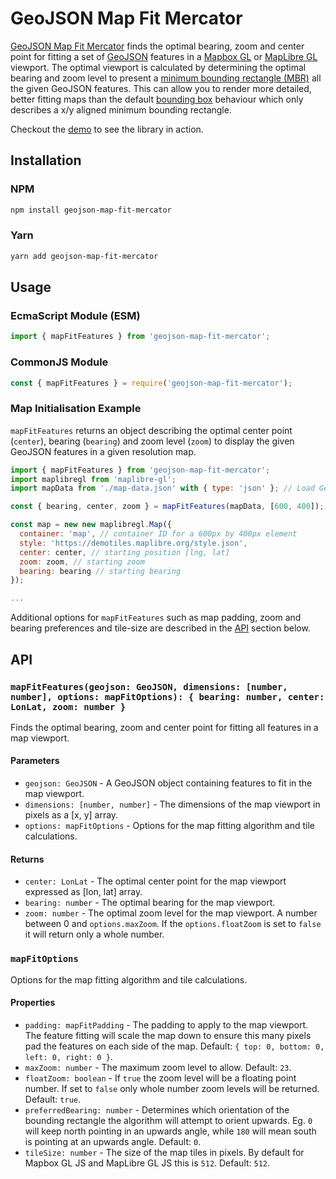 # GeoJSON Map Fit Mercator

[GeoJSON Map Fit Mercator](https://tristandavey.com/geojson-map-fit-mercator/) finds the optimal bearing, zoom and 
center point for fitting a set of [GeoJSON](https://geojson.org/) features in a 
[Mapbox GL](https://docs.mapbox.com/mapbox-gl-js/guides) or [MapLibre GL](https://maplibre.org/) viewport. The optimal 
viewport is calculated by determining the optimal bearing and zoom level to present a 
[minimum bounding rectangle (MBR)](https://en.wikipedia.org/wiki/Minimum_bounding_rectangle) all the given GeoJSON 
features. This can allow you to render more detailed, better fitting maps than the default [bounding box](https://docs.mapbox.com/help/glossary/bounding-box/)
behaviour which only describes a x/y aligned minimum bounding rectangle.

Checkout the [demo](https://tristandavey.com/geojson-map-fit-mercator#preview) to see the library in action.

## Installation

### NPM

```bash   
npm install geojson-map-fit-mercator
```

### Yarn

```bash
yarn add geojson-map-fit-mercator
```

## Usage

### EcmaScript Module (ESM)

```javascript
import { mapFitFeatures } from 'geojson-map-fit-mercator';
```

### CommonJS Module

```javascript
const { mapFitFeatures } = require('geojson-map-fit-mercator');
```

### Map Initialisation Example

`mapFitFeatures` returns an object describing the optimal center point (`center`), bearing (`bearing`) and zoom level 
(`zoom`) to display the given GeoJSON features in a given resolution map.

```javascript
import { mapFitFeatures } from 'geojson-map-fit-mercator';
import maplibregl from 'maplibre-gl';
import mapData from './map-data.json' with { type: 'json' }; // Load GeoJSON data

const { bearing, center, zoom } = mapFitFeatures(mapData, [600, 400]);

const map = new new maplibregl.Map({
  container: 'map', // container ID for a 600px by 400px element
  style: 'https://demotiles.maplibre.org/style.json',
  center: center, // starting position [lng, lat]
  zoom: zoom, // starting zoom
  bearing: bearing // starting bearing
});

...
```

Additional options for `mapFitFeatures` such as map padding, zoom and bearing preferences and tile-size 
are described in the [API](#api) section below. 

## API

### `mapFitFeatures(geojson: GeoJSON, dimensions: [number, number], options: mapFitOptions): { bearing: number, center: LonLat, zoom: number }`

Finds the optimal bearing, zoom and center point for fitting all features in a map viewport.

#### Parameters

- `geojson: GeoJSON` - A GeoJSON object containing features to fit in the map viewport.
- `dimensions: [number, number]` - The dimensions of the map viewport in pixels as a [x, y] array.
- `options: mapFitOptions` - Options for the map fitting algorithm and tile calculations.

#### Returns

- `center: LonLat` - The optimal center point for the map viewport expressed as [lon, lat] array.
- `bearing: number` - The optimal bearing for the map viewport.
- `zoom: number` - The optimal zoom level for the map viewport. A number between 0 and `options.maxZoom`. If the `options.floatZoom` is set to `false` it will return only a whole number. 

### `mapFitOptions`

Options for the map fitting algorithm and tile calculations.

#### Properties

- `padding: mapFitPadding` - The padding to apply to the map viewport. The feature fitting will scale the map down to ensure this many pixels pad the features on each side of the map. Default: `{ top: 0, bottom: 0, left: 0, right: 0 }`.
- `maxZoom: number` - The maximum zoom level to allow. Default: `23`.
- `floatZoom: boolean` - If `true` the zoom level will be a floating point number. If set to `false` only whole number zoom levels will be returned. Default: `true`.
- `preferredBearing: number` - Determines which orientation of the bounding rectangle the algorithm will attempt to orient upwards. Eg. `0` will keep north pointing in an upwards angle, while `180` will mean south is pointing at an upwards angle. Default: `0`.
- `tileSize: number` - The size of the map tiles in pixels. By default for Mapbox GL JS and MapLibre GL JS this is `512`. Default: `512`.










